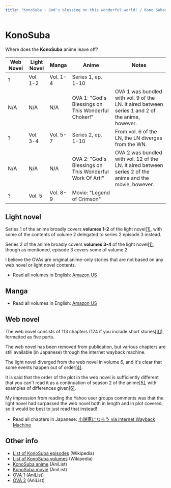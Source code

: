 ```yaml
---
title: "KonoSuba - God's blessing on this wonderful world! / Kono Subarashii Sekai ni Shukufuku wo!"
---
```


# KonoSuba

Where does the **KonoSuba** anime leave off?

<table>
    <thead>
        <tr>
            <th>Web Novel</th>
            <th>Light Novel</th>
            <th>Manga</th>
            <th>Anime</th>
            <th>Notes</th>
        </tr>
    </thead>
    <tbody>
        <tr>
            <td>?</td>
            <td>Vol. 1-2</td>
            <td>Vol. 1-4</td>
            <td>Series 1, ep. 1-10</td>
            <td> </td>
        </tr>
        <tr>
            <td>N/A</td>
            <td>N/A</td>
            <td>N/A</td>
            <td>OVA 1: &quot;God&#39;s Blessings on This Wonderful Choker!&quot;</td>
            <td>OVA 1 was bundled with vol. 9 of the LN. It aired between series 1 and 2 of the anime, however.</td>
        </tr>
        <tr>
            <td>?</td>
            <td>Vol. 3-4</td>
            <td>Vol. 5-7</td>
            <td>Series 2, ep. 1-10</td>
            <td>From vol. 6 of the LN, the LN diverges from the WN.</td>
        </tr>
        <tr>
            <td>N/A</td>
            <td>N/A</td>
            <td>N/A</td>
            <td>OVA 2: &quot;God&#39;s Blessings on This Wonderful Work Of Art!&quot;</td>
            <td>OVA 2 was bundled with vol. 12 of the LN. It aired between series 2 of the anime and the movie, however.</td>
        </tr>
        <tr>
            <td>?</td>
            <td>Vol. 5</td>
            <td>Vol. 8-9</td>
            <td>Movie: &quot;Legend of Crimson&quot;</td>
            <td> </td>
        </tr>
    </tbody>
</table>

## Light novel

Series 1 of the anime broadly covers **volumes 1-2** of the light novel[[1]](https://anime.stackexchange.com/questions/42909/which-ln-volumes-are-covered-in-season-12-of-konosuba-anime), with some of the contents of volume 2 delegated to series 2 episode 3 instead.

Series 2 of the anime broadly covers **volumes 3-4** of the light novel[[1]](https://anime.stackexchange.com/questions/42909/which-ln-volumes-are-covered-in-season-12-of-konosuba-anime), though as mentioned, episode 3 covers some of volume 2.

I believe the OVAs are original anime-only stories that are not based on any web novel or light novel contents.

* Read all volumes in English: [Amazon US](https://www.amazon.com/dp/B0852ZR1BY)

## Manga

* Read all volumes in English: [Amazon US](https://www.amazon.com/dp/B07JKFG947)

## Web novel

The web novel consists of 113 chapters (124 if you include short stories[[3]](https://www.reddit.com/r/Konosuba/comments/5q6595/wn_spoilers_can_anyone_who_has_read_the_wn_give/dcx0qn4/)), formatted as five parts.

The web novel has been removed from publication, but various chapters are still available (in Japanese) through the internet wayback machine.

The light novel diverged from the web novel in volume 6, and it's clear that some events happen out of order[[4]](https://www.reddit.com/r/Konosuba/comments/5q6595/wn_spoilers_can_anyone_who_has_read_the_wn_give/dcx32w2/).

It is said that the order of the plot in the web novel is sufficiently different that you can't read it as a continuation of season 2 of the anime[[5]](https://detail.chiebukuro.yahoo.co.jp/qa/question_detail/q13171801923), with examples of differences given[[6]](https://detail.chiebukuro.yahoo.co.jp/qa/question_detail/q10208617655).

My impression from reading the Yahoo user groups comments was that the light novel had surpassed the web novel both in length and in plot covered, so it would be best to just read that instead!

* Read all chapters in Japanese: [小説家になろう via Internet Wayback Machine](https://archive.ph/20130827082350/http://ncode.syosetu.com/n7145bl/#selection-1359.0-1359.2)

## Other info

* [List of KonoSuba episodes](https://en.wikipedia.org/wiki/List_of_KonoSuba_episodes) (Wikipedia)
* [List of KonoSuba volumes](https://en.wikipedia.org/wiki/List_of_KonoSuba_volumes) (Wikipedia)
* [KonoSuba anime](https://anilist.co/anime/21202/Kono-Subarashii-Sekai-ni-Shukufuku-wo/) (AniList)
* [KonoSuba movie](https://anilist.co/anime/102976/Kono-Subarashii-Sekai-ni-Shukufuku-wo-Kurenai-Densetsu/) (AniList)
* [OVA 1](https://anilist.co/anime/21574/Kono-Subarashii-Sekai-ni-Shukufuku-wo-Kono-Subarashii-Choker-ni-Shufuku-wo/) (AniList)
* [OVA 2](https://anilist.co/anime/97996/Kono-Subarashii-Sekai-ni-Shukufuku-wo-2-Kono-Subarashii-Geijutsu-ni-Shukufuku-wo/) (AniList)
